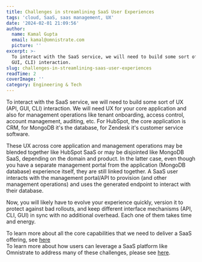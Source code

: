 ```yaml
---
title: Challenges in streamlining SaaS User Experiences
tags: 'cloud, SaaS, saas management, UX'
date: '2024-02-01 21:09:56'
author:
  name: Kamal Gupta
  email: kamal@omnistrate.com
  picture: ''
excerpt: >-
  To interact with the SaaS service, we will need to build some sort of UX (API,
  GUI, CLI) interaction.
slug: challenges-in-streamlining-saas-user-experiences
readTime: 2
coverImage: ''
category: Engineering & Tech
---
```


To interact with the SaaS service, we will need to build some sort of UX (API, GUI, CLI) interaction. We will need UX for your core application and also for management operations like tenant onboarding, access control, account management, auditing, etc. For HubSpot, the core application is CRM, for MongoDB it's the database, for Zendesk it's customer service software.

These UX across core application and management operations may be blended together like HubSpot SaaS or may be disjointed like MongoDB SaaS, depending on the domain and product. In the latter case, even though you have a separate management portal from the application (MongoDB database) experience itself, they are still linked together. A SaaS user interacts with the management portal/API to provision (and other management operations) and uses the generated endpoint to interact with their database.

Now, you will likely have to evolve your experience quickly, version it to protect against bad rollouts, and keep different interface mechanisms (API, CLI, GUI) in sync with no additional overhead. Each one of them takes time and energy.

To learn more about all the core capabilities that we need to deliver a SaaS offering, see [here][1]
<br>
To learn more about how users can leverage a SaaS platform like Omnistrate to address many of these challenges, please see [here][2].


  [1]: https://blog.omnistrate.com/posts/52
  [2]: https://blog.omnistrate.com/posts/53
